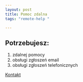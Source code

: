 ```yaml
---
layout: post
title: Pomoc zdalna
tags: "remote-help "

---
```


## Potrzebujesz:

   1. zdalnej pomocy 
   2. obsługi zgłoszeń email
   3. obsługi zgłoszeń telefonicznych


   [Kontakt](https://keca13.github.io/tasks)